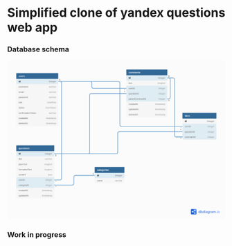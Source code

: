 # Simplified clone of yandex questions web app

### Database schema
![Database schema](./database-schema.png)

### Work in progress
